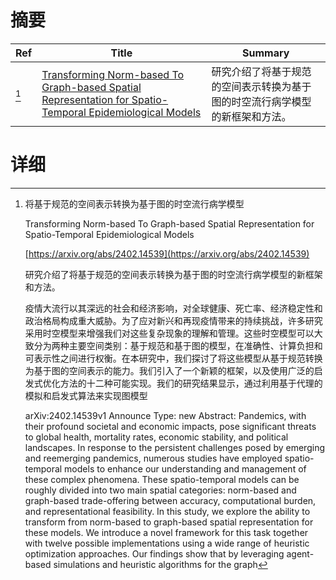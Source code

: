 # 摘要

| Ref | Title | Summary |
| --- | --- | --- |
| [^1] | [Transforming Norm-based To Graph-based Spatial Representation for Spatio-Temporal Epidemiological Models](https://arxiv.org/abs/2402.14539) | 研究介绍了将基于规范的空间表示转换为基于图的时空流行病学模型的新框架和方法。 |

# 详细

[^1]: 将基于规范的空间表示转换为基于图的时空流行病学模型

    Transforming Norm-based To Graph-based Spatial Representation for Spatio-Temporal Epidemiological Models

    [https://arxiv.org/abs/2402.14539](https://arxiv.org/abs/2402.14539)

    研究介绍了将基于规范的空间表示转换为基于图的时空流行病学模型的新框架和方法。

    

    疫情大流行以其深远的社会和经济影响，对全球健康、死亡率、经济稳定性和政治格局构成重大威胁。为了应对新兴和再现疫情带来的持续挑战，许多研究采用时空模型来增强我们对这些复杂现象的理解和管理。这些时空模型可以大致分为两种主要空间类别：基于规范和基于图的模型，在准确性、计算负担和可表示性之间进行权衡。在本研究中，我们探讨了将这些模型从基于规范转换为基于图的空间表示的能力。我们引入了一个新颖的框架，以及使用广泛的启发式优化方法的十二种可能实现。我们的研究结果显示，通过利用基于代理的模拟和启发式算法来实现图模型

    arXiv:2402.14539v1 Announce Type: new  Abstract: Pandemics, with their profound societal and economic impacts, pose significant threats to global health, mortality rates, economic stability, and political landscapes. In response to the persistent challenges posed by emerging and reemerging pandemics, numerous studies have employed spatio-temporal models to enhance our understanding and management of these complex phenomena. These spatio-temporal models can be roughly divided into two main spatial categories: norm-based and graph-based trade-offering between accuracy, computational burden, and representational feasibility. In this study, we explore the ability to transform from norm-based to graph-based spatial representation for these models. We introduce a novel framework for this task together with twelve possible implementations using a wide range of heuristic optimization approaches. Our findings show that by leveraging agent-based simulations and heuristic algorithms for the graph
    

